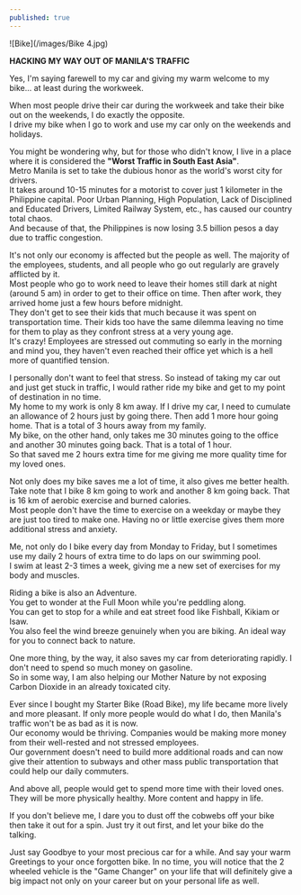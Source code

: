 ```yaml
---
published: true
---
```

![Bike](/images/Bike 4.jpg)

**HACKING MY WAY OUT OF MANILA'S TRAFFIC**

Yes, I'm saying farewell to my car and giving my warm welcome to my bike... at least during the workweek.

When most people drive their car during the workweek and take their bike out on the weekends, I do exactly the opposite.   
I drive my bike when I go to work and use my car only on the weekends and holidays.

You might be wondering why, but for those who didn't know, I live in a place where it is considered the **"Worst Traffic in South East Asia"**.   
Metro Manila is set to take the dubious honor as the world's worst city for drivers.   
It takes around 10-15 minutes for a motorist to cover just 1 kilometer in the Philippine capital.
Poor Urban Planning, High Population, Lack of Disciplined and Educated Drivers, Limited Railway System, etc., has caused our country total chaos.   
And because of that, the Philippines is now losing 3.5 billion pesos a day due to traffic congestion.

It's not only our economy is affected but the people as well. The majority of the employees, students, and all people who go out regularly are gravely afflicted by it.   
Most people who go to work need to leave their homes still dark at night (around 5 am) in order to get to their office on time.
Then after work, they arrived home just a few hours before midnight.   
They don't get to see their kids that much because it was spent on transportation time. Their kids too have the same dilemma leaving no time for them to play as they confront stress at a very young age.   
It's crazy! Employees are stressed out commuting so early in the morning and mind you, they haven't even reached their office yet which is a hell more of quantified tension.

I personally don't want to feel that stress. So instead of taking my car out and just get stuck in traffic, I would rather ride my bike and get to my point of destination in no time.   
My home to my work is only 8 km away. If I drive my car, I need to cumulate an allowance of 2 hours just by going there. Then add 1 more hour going home. That is a total of 3 hours away from my family.   
My bike, on the other hand, only takes me 30 minutes going to the office and another 30 minutes going back. That is a total of 1 hour.   
So that saved me 2 hours extra time for me giving me more quality time for my loved ones.

Not only does my bike saves me a lot of time, it also gives me better health.   
Take note that I bike 8 km going to work and another 8 km going back. That is 16 km of aerobic exercise and burned calories.   
Most people don't have the time to exercise on a weekday or maybe they are just too tired to make one. Having no or little exercise gives them more additional stress and anxiety.

Me, not only do I bike every day from Monday to Friday, but I sometimes use my daily 2 hours of extra time to do laps on our swimming pool.   
I swim at least 2-3 times a week, giving me a new set of exercises for my body and muscles. 

Riding a bike is also an Adventure.   
You get to wonder at the Full Moon while you're peddling along.   
You can get to stop for a while and eat street food like Fishball, Kikiam or Isaw.   
You also feel the wind breeze genuinely when you are biking. An ideal way for you to connect back to nature.

One more thing, by the way, it also saves my car from deteriorating rapidly. I don't need to spend so much money on gasoline.   
So in some way, I am also helping our Mother Nature by not exposing Carbon Dioxide in an already toxicated city. 

Ever since I bought my Starter Bike (Road Bike), my life became more lively and more pleasant.
If only more people would do what I do, then Manila's traffic won't be as bad as it is now.   
Our economy would be thriving. Companies would be making more money from their well-rested and not stressed employees.   
Our government doesn't need to build more additional roads and can now give their attention to subways and other mass public transportation that could help our daily commuters.

And above all, people would get to spend more time with their loved ones. They will be more physically healthy. More content and happy in life.

If you don't believe me, I dare you to dust off the cobwebs off your bike then take it out for a spin. 
Just try it out first, and let your bike do the talking.

Just say Goodbye to your most precious car for a while. And say your warm Greetings to your once forgotten bike. 
In no time, you will notice that the 2 wheeled vehicle is the "Game Changer" on your life that will definitely give a big impact not only on your career but on your personal life as well.
